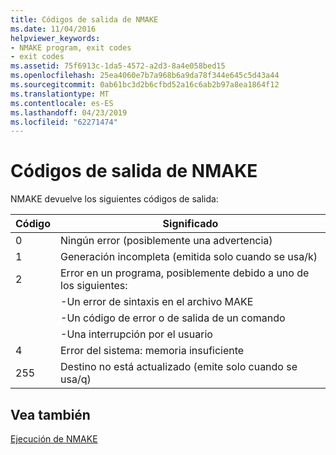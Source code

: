 ```yaml
---
title: Códigos de salida de NMAKE
ms.date: 11/04/2016
helpviewer_keywords:
- NMAKE program, exit codes
- exit codes
ms.assetid: 75f6913c-1da5-4572-a2d3-8a4e058bed15
ms.openlocfilehash: 25ea4060e7b7a968b6a9da78f344e645c5d43a44
ms.sourcegitcommit: 0ab61bc3d2b6cfbd52a16c6ab2b97a8ea1864f12
ms.translationtype: MT
ms.contentlocale: es-ES
ms.lasthandoff: 04/23/2019
ms.locfileid: "62271474"
---
```

# <a name="exit-codes-from-nmake"></a>Códigos de salida de NMAKE

NMAKE devuelve los siguientes códigos de salida:

|Código|Significado|
|----------|-------------|
|0|Ningún error (posiblemente una advertencia)|
|1|Generación incompleta (emitida solo cuando se usa/k)|
|2|Error en un programa, posiblemente debido a uno de los siguientes:|
||-Un error de sintaxis en el archivo MAKE|
||-Un código de error o de salida de un comando|
||-Una interrupción por el usuario|
|4|Error del sistema: memoria insuficiente|
|255|Destino no está actualizado (emite solo cuando se usa/q)|

## <a name="see-also"></a>Vea también

[Ejecución de NMAKE](running-nmake.md)
